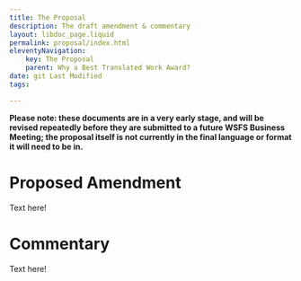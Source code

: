 ```yaml
---
title: The Proposal
description: The draft amendment & commentary
layout: libdoc_page.liquid
permalink: proposal/index.html
eleventyNavigation:
    key: The Proposal
    parent: Why a Best Translated Work Award?
date: git Last Modified
tags:

---
```


**Please note: these documents are in a very early stage, and will be revised repeatedly before they are submitted to a future WSFS Business Meeting; the proposal itself is not currently in the final language or format it will need to be in.**

# Proposed Amendment

Text here!

# Commentary

Text here!
